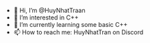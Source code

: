 - 👋 Hi, I’m @HuyNhatTraan
- 👀 I’m interested in C++
- 🌱 I’m currently learning some basic C++
- 📫 How to reach me: HuyNhatTran on Discord

<!---
HuyNhatTraan/HuyNhatTraan is a ✨ special ✨ repository because its `README.md` (this file) appears on your GitHub profile.
You can click the Preview link to take a look at your changes.
--->
